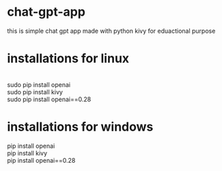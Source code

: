 # chat-gpt-app
this is simple chat gpt app made with python kivy for eduactional purpose
# installations for linux
<br />sudo pip install openai<br />
sudo pip install kivy<br />
sudo pip install openai==0.28
# installations for windows
pip install openai<br />
pip install kivy<br />
pip install openai==0.28
